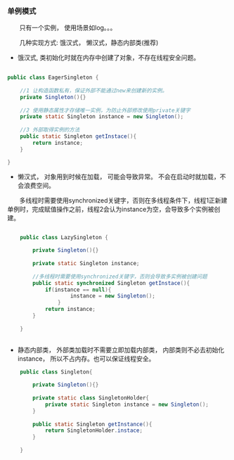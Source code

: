 ### 单例模式
&nbsp;&nbsp;&nbsp;&nbsp;&nbsp;&nbsp;
只有一个实例， 使用场景如log。。。

&nbsp;&nbsp;&nbsp;&nbsp;&nbsp;&nbsp;
几种实现方式: 饿汉式， 懒汉式，静态内部类(推荐)
    
* 饿汉式, 类初始化时就在内存中创建了对象，不存在线程安全问题。
```java
    
public class EagerSingleton {
    
    //1 让构造函数私有，保证外部不能通过new来创建新的实例。
    private Singleton(){}
    
    //2 使用静态属性才存储唯一实例，为防止外部修改使用private关键字
    private static Singleton instance = new Singleton();
    
    //3 外部取得实例的方法
    public static Singleton getInstace(){
        return instance;
    }

}
```

  * 懒汉式， 对象用到时候在加载，
    可能会导致异常。
    不会在启动时就加载，不会浪费空间。
    
&nbsp;&nbsp;&nbsp;&nbsp;&nbsp;&nbsp;
多线程时需要使用synchronized关键字，否则在多线程条件下，线程1正新建单例时，完成赋值操作之前，线程2会认为instance为空，会导致多个实例被创建。    

```java

    public class LazySingleton {
    
        private Singleton(){}
    
        private static Singleton instance;
    
        //多线程时需要使用synchronized关键字，否则会导致多实例被创建问题
        public static synchronized Singleton getInstace(){
            if(instance == null){
                    instance = new Singleton();
                }
            return instance;
        }
    
    }
        

```

* 静态内部类， 外部类加载时不需要立即加载内部类， 内部类则不必去初始化instance， 所以不占内存。也可以保证线程安全。

```java
    public class Singleton{
        
        private Singleton(){}
        
        private static class SingletonHolder{
            private static Singleton instance = new Singleton();
        }
        
        public static Singleton getInstance(){
            return SingletonHolder.instace;
        }
    
    }


```